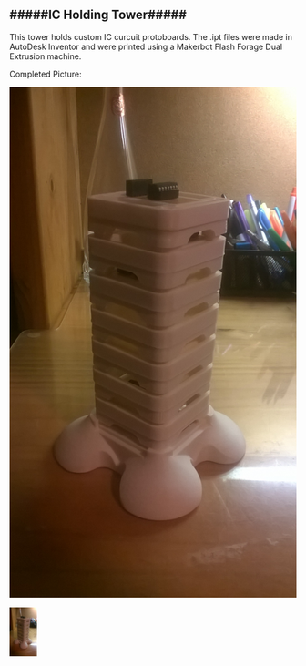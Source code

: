 #####IC Holding Tower#####
------------------------------------------------------------------------------------------------------------------
This tower holds custom IC curcuit protoboards.  The .ipt files were made in AutoDesk Inventor and were printed using a Makerbot Flash Forage Dual Extrusion machine. 

Completed Picture:

![Image of Tower](https://raw.githubusercontent.com/GAR-for-GATC/3D-Print-Files/master/IC%20Holder%20Tower/Pictures/Completed%20Tower.jpg)

<img src="https://raw.githubusercontent.com/GAR-for-GATC/3D-Print-Files/master/IC%20Holder%20Tower/Pictures/Completed%20Tower.jpg" width="48">

